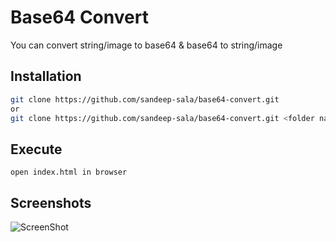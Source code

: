 # Base64 Convert

You can convert string/image to base64 & base64 to string/image  

## Installation

```bash
git clone https://github.com/sandeep-sala/base64-convert.git
or
git clone https://github.com/sandeep-sala/base64-convert.git <folder name>
```


## Execute

```
open index.html in browser
```


## Screenshots

![ScreenShot](https://raw.githubusercontent.com/sandeep-sala/base64-convert/master/src/img/base64.png)
